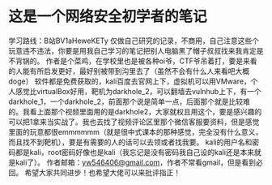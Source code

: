 # 这是一个网络安全初学者的笔记
学习路线：B站BV1aHeweKETy
仅做自己研究的记录，不商用，自己注意这些个玩意违不违法，你要是用我自己学习的笔记把别人电脑黑了帽子叔叔找来我肯定是不背锅的。
作者是个菜鸡，在学校里也是被各种oi爷，CTF爷吊着打，要是来看的人能有所启发更好，最好别被带到沟里去了（虽然不会有什么人来看吧大概doge）
软件都是免费获取的，kali百度去官网上下，虚拟机可以用VMware，个人感觉比virtualBox好用，靶机为darkhole_2，可以翻墙去vulnhub上下，有一个darkhole_1，一个darkhole_2，前面那个说是简单一点，后面那个就是比较难的。我看上面那个视频里面用的是darkhole2，大家就权且用这个，要是感兴趣的可以把1拿来当实战了。我也去找了视频评论区里那个微信客服要资料，但是感觉里面的玩意都很emmmmmm（就是很中式课本的那种感觉，完全没有什么意义，而且找不到靶机），要是有需要的人的话可以去领或者找我要。
kali的用户名和密码都是kali，root密码好像也是kali（我忘记是没有密码我自己设的kali还是本来就是kali了）。
作者邮箱：yw546406@gmail.com，作者不常看gmail，但是看到必回。
希望大家共同进步！也希望大佬可以来批评指正！
